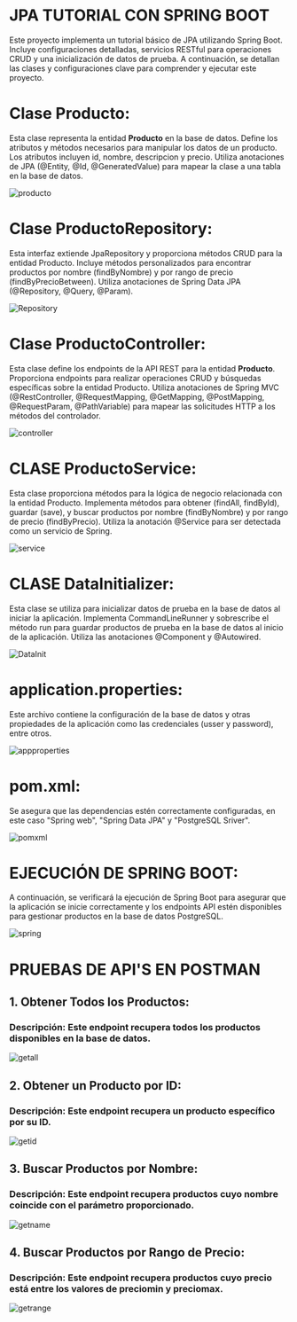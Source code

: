 # JPA TUTORIAL CON SPRING BOOT
Este proyecto implementa un tutorial básico de JPA utilizando Spring Boot. Incluye configuraciones detalladas, servicios RESTful para operaciones CRUD y una inicialización de datos de prueba. A continuación, se detallan las clases y configuraciones clave para comprender y ejecutar este proyecto.

# Clase Producto:

Esta clase representa la entidad **Producto** en la base de datos. Define los atributos y métodos necesarios para manipular los datos de un producto. Los atributos incluyen id, nombre, descripcion y precio. Utiliza anotaciones de JPA (@Entity, @Id, @GeneratedValue) para mapear la clase a una tabla en la base de datos.

![producto](https://raw.githubusercontent.com/mamf1209/JPA-Tutorial/main/images/producto.jpg)


# Clase ProductoRepository:

Esta interfaz extiende JpaRepository y proporciona métodos CRUD para la entidad Producto. Incluye métodos personalizados para encontrar productos por nombre (findByNombre) y por rango de precio (findByPrecioBetween). Utiliza anotaciones de Spring Data JPA (@Repository, @Query, @Param).

![Repository](https://raw.githubusercontent.com/mamf1209/JPA-Tutorial/main/images/prepository.jpg)


# Clase ProductoController:

Esta clase define los endpoints de la API REST para la entidad **Producto**. Proporciona endpoints para realizar operaciones CRUD y búsquedas específicas sobre la entidad Producto. Utiliza anotaciones de Spring MVC (@RestController, @RequestMapping, @GetMapping, @PostMapping, @RequestParam, @PathVariable) para mapear las solicitudes HTTP a los métodos del controlador.


![controller](https://raw.githubusercontent.com/mamf1209/JPA-Tutorial/main/images/pcontroller.jpg)


# CLASE ProductoService:

Esta clase proporciona métodos para la lógica de negocio relacionada con la entidad Producto. Implementa métodos para obtener (findAll, findById), guardar (save), y buscar productos por nombre (findByNombre) y por rango de precio (findByPrecio). Utiliza la anotación @Service para ser detectada como un servicio de Spring.

![service](https://raw.githubusercontent.com/mamf1209/JPA-Tutorial/main/images/pservice.jpg)


# CLASE DataInitializer:

Esta clase se utiliza para inicializar datos de prueba en la base de datos al iniciar la aplicación. Implementa CommandLineRunner y sobrescribe el método run para guardar productos de prueba en la base de datos al inicio de la aplicación. Utiliza las anotaciones @Component y @Autowired.

![DataInit](https://raw.githubusercontent.com/mamf1209/JPA-Tutorial/main/images/data.jpg)


# application.properties:

Este archivo contiene la configuración de la base de datos y otras propiedades de la aplicación como las credenciales (usser y password), entre otros.

![appproperties](https://raw.githubusercontent.com/mamf1209/JPA-Tutorial/main/images/approperties.jpg)


# pom.xml:

Se asegura que las dependencias estén correctamente configuradas, en este caso "Spring web", "Spring Data JPA" y "PostgreSQL Sriver".

![pomxml](https://raw.githubusercontent.com/mamf1209/JPA-Tutorial/main/images/pom.jpg)


# EJECUCIÓN DE SPRING BOOT:


A continuación, se verificará la ejecución de Spring Boot para asegurar que la aplicación se inicie correctamente y los endpoints API estén disponibles para gestionar productos en la base de datos PostgreSQL.

![spring](https://raw.githubusercontent.com/mamf1209/JPA-Tutorial/main/images/spring.jpg)


# PRUEBAS DE API'S EN POSTMAN

## 1. Obtener Todos los Productos:
### **Descripción:** Este endpoint recupera todos los productos disponibles en la base de datos.
![getall](https://raw.githubusercontent.com/mamf1209/JPA-Tutorial/main/images/getAll.jpg)

## 2. Obtener un Producto por ID:
### **Descripción:** Este endpoint recupera un producto específico por su ID.
![getid](https://raw.githubusercontent.com/mamf1209/JPA-Tutorial/main/images/getId.jpg)

## 3. Buscar Productos por Nombre:
### **Descripción:** Este endpoint recupera productos cuyo nombre coincide con el parámetro proporcionado.
![getname](https://raw.githubusercontent.com/mamf1209/JPA-Tutorial/main/images/getname.jpg)

## 4. Buscar Productos por Rango de Precio:
### **Descripción:** Este endpoint recupera productos cuyo precio está entre los valores de preciomin y preciomax.
![getrange](https://raw.githubusercontent.com/mamf1209/JPA-Tutorial/main/images/getminmax.jpg)





